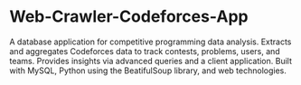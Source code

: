# Web-Crawler-Codeforces-App


A database application for competitive programming data analysis. Extracts and aggregates Codeforces data to track contests, problems, users, and teams. Provides insights via advanced queries and a client application. Built with MySQL, Python using the BeatifulSoup library, and web technologies.
